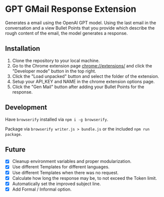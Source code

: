 # GPT GMail Response Extension

Generates a email using the OpenAI GPT model. Using the last email in the conversation and a view Bullet Points that you provide which describe the rough content of the email, the model generates a response.

## Installation

1. Clone the repository to your local machine.
2. Go to the Chrome extension page [chrome://extensions/](chrome://extensions/) and click the "Developer mode" button in the top right.
3. Click the "Load unpacked" button and select the folder of the extension.
4. Setup your API_KEY and NAME in the chrome extension options page.
5. Click the "Gen Mail" button after adding your Bullet Points for the response.

## Development

Have `browserify` installed via `npm i -g browserify`.

Package via `browserify writer.js > bundle.js` or the included `npm run package`.

## Future

- [x] Cleanup environment variables and proper modularization.
- [x] Use different Templates for different languages.
- [x] Use different Templates when there was no request.
- [x] Calculate how long the response may be, to not exceed the Token limit.
- [x] Automatically set the improved subject line.
- [x] Add Formal / Informal option.
